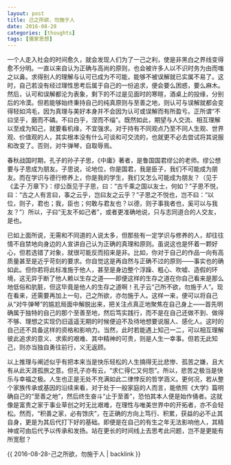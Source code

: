 ```yaml
---
layout: post
title: 己之所欲，勿施于人
date: 2016-08-28
categories: [thoughts]
tags: [儒家思想]
---
```


一个人走入社会的时间愈久，就会发现人们为了一己之利，使是非黑白之界线变得愈不分明。一直以来自认为正确与高尚的原则，也会被许多人以不识时务为由而嗤之以鼻。求得别人的理解与认可已成为不可能，能够不被误解就已实属不易了。这时，自己若没有经过理性思考后属于自己的一份追求，便会要么困惑，要么麻木。然后，认可和误解都沦为表象，剩下的不过是见面时的寒暄，酒桌上的投缘，分别后的冷漠。但若能够始终秉持自己的纯真原则与至善之地，则认可与误解就都会变得轻如鸿毛，因为真理与美好本身并不会因为认可或误解而有所盈亏。正所谓“不曰坚乎，磨而不磷。不曰白乎，涅而不缁”。既然如此，期望与人交流、相互理解以至成为知己，就要看机缘，不宜强求。对于持有不同观点乃至不同人生观、世界观、价值观的人，其实根本没有什么可谈和可交流的，也就更不必去尝试将其说服和改变了。否则，对牛弹琴，自取辱焉。

春秋战国时期，孔子的孙子子思，《中庸》著者，是鲁国国君缪公的老师。缪公想要与子思成为朋友。子思说，论地位，你是国君，我是臣子，我们不可能成为朋友。而在学识与德行修养上，你是我的学生，我们又怎么可能成为朋友？（见于《孟子·万章下》：缪公亟见于子思，曰：“古千乘之国以友士，何如？”子思不悦，曰：“古之人有言曰，事之云乎，岂曰友之云乎？”子思之不悦也，岂不曰：“以位，则子，君也；我，臣也；何敢与君友也？以德，则子事我者也，奚可以与我友？”）所以，子曰“无友不如己者”，或者更准确地说，只与志同道合的人交友，是也。

已如上面所说，无需和不同道的人说太多，但那些有一定学识与修养的人，却往往情不自禁地向身边的人宣讲自己认为正确的真理和原则。虽说这也是怀着一颗好心，但若选错了对象，就很可能反而招来是非。比如，你对于自己的作品一向有高质量甚至是近乎苛刻的要求。你自觉这是再自然与正确不过的原则——事实也的确如此。但你若将此标准施于他人，甚至是身边整个浮躁、粗心、吹嘘、造假的环境，这无异于断了他人赖以生存之道——即便这样的生存之道在你自己看来是那么地低俗和肮脏，但这毕竟是他人的生存之道啊！孔子云“己所不欲，勿施于人”。现在看来，还需要再加上一句，己之所欲，亦勿施于人。这样一来，便可以将自己从“对牛弹琴”的尴尬局面中解脱出来，把关注点真正地聚焦在自己身上——首先明确属于独特的自己的那个至善至地，然后笃实践行，而不是在自己还做不到、做得不够、理想之实现仍旧遥遥无期的时候便迫不及待地想要说服人、感化人。这时的自己还不具备这样的资格和影响力。当然，此时若能遇上知己一二，可以相互理解彼此追求的意义、求索的艰难、其中精神的可贵，则是人生一幸事。但若无此知己，则亦当独自勇往前行，义无返顾。

以上推理与阐述似乎有把本来当是快乐轻松的人生搞得无比悲惨、孤苦之嫌，且大有从此天涯孤旅之意。但孔子亦有云，“求仁得仁又何怨”。所以，悲苦之极当是快乐与幸福之极。人生也正是无处不充满如此二律悖反的哲学涵义。更何况，若从整个家族传承或基因的沿续来看，对于处于一般家庭的人而言，能依照《大学》篇明确自己的“至善之地”，然后终生奋斗“止于至善”，恐怕其本人便是始作俑者。这就像是富贵之家于事业草创之时无比艰难，在理性与唯美世界中的开拓者，亦不会轻松。然而，“积善之家，必有馀庆”，在正确的方向上笃行、积累，获益的必不止其自身，更是为其后代打下好的基础。即便是在自己的有生之年无法影响他人，其精神或可由后代予以传承和发扬。站在更长的时间线上去思考此问题，岂不是更能有所宽慰？

{{ 2016-08-28-己之所欲，勿施于人 | backlink }}
